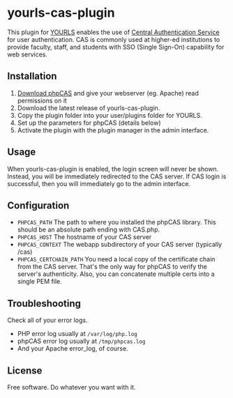 yourls-cas-plugin
=================
This plugin for [YOURLS](https://github.com/YOURLS/YOURLS) enables the use of [Central Authentication Service](http://www.jasig.org/cas) for user authentication. CAS is commonly used at higher-ed institutions to provide faculty, staff, and students with SSO (Single Sign-On) capability for web services.

Installation
------------
1. [Download phpCAS](https://github.com/nicwaller/yourls-cas-plugin/tags) and give your webserver (eg. Apache) read permissions on it
1. Download the latest release of yourls-cas-plugin.
1. Copy the plugin folder into your user/plugins folder for YOURLS.
1. Set up the parameters for phpCAS (details below)
1. Activate the plugin with the plugin manager in the admin interface.

Usage
-----
When yourls-cas-plugin is enabled, the login screen will never be shown. Instead, you will be immediately redirected to the CAS server. If CAS login is successful, then you will immediately go to the admin interface.

Configuration
-------------
  * `PHPCAS_PATH` The path to where you installed the phpCAS library. This should be an absolute path ending with CAS.php.
  * `PHPCAS_HOST` The hostname of your CAS server
  * `PHPCAS_CONTEXT` The webapp subdirectory of your CAS server (typically /cas)
  * `PHPCAS_CERTCHAIN_PATH` You need a local copy of the certificate chain from the CAS server. That's the only way for phpCAS to verify the server's authenticity. Also, you can concatenate multiple certs into a single PEM file.

Troubleshooting
---------------
Check all of your error logs.
  * PHP error log usually at `/var/log/php.log`
  * phpCAS error log usually at `/tmp/phpcas.log`
  * And your Apache error_log, of course.

License
-------
Free software. Do whatever you want with it.
